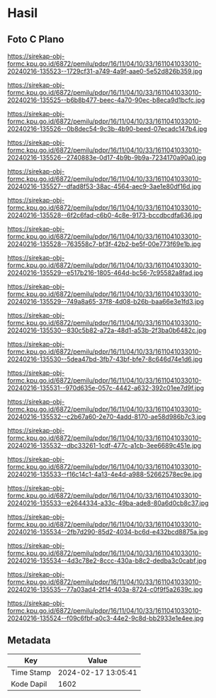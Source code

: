 # Hasil

## Foto C Plano

https://sirekap-obj-formc.kpu.go.id/6872/pemilu/pdpr/16/11/04/10/33/1611041033010-20240216-135523--1729cf31-a749-4a9f-aae0-5e52d826b359.jpg

https://sirekap-obj-formc.kpu.go.id/6872/pemilu/pdpr/16/11/04/10/33/1611041033010-20240216-135525--b6b8b477-beec-4a70-90ec-b8eca9d1bcfc.jpg

https://sirekap-obj-formc.kpu.go.id/6872/pemilu/pdpr/16/11/04/10/33/1611041033010-20240216-135526--0b8dec54-9c3b-4b90-beed-07ecadc147b4.jpg

https://sirekap-obj-formc.kpu.go.id/6872/pemilu/pdpr/16/11/04/10/33/1611041033010-20240216-135526--2740883e-0d17-4b9b-9b9a-7234170a90a0.jpg

https://sirekap-obj-formc.kpu.go.id/6872/pemilu/pdpr/16/11/04/10/33/1611041033010-20240216-135527--dfad8f53-38ac-4564-aec9-3ae1e80df16d.jpg

https://sirekap-obj-formc.kpu.go.id/6872/pemilu/pdpr/16/11/04/10/33/1611041033010-20240216-135528--6f2c6fad-c6b0-4c8e-9173-bccdbcdfa636.jpg

https://sirekap-obj-formc.kpu.go.id/6872/pemilu/pdpr/16/11/04/10/33/1611041033010-20240216-135528--763558c7-bf3f-42b2-be5f-00e773f69e1b.jpg

https://sirekap-obj-formc.kpu.go.id/6872/pemilu/pdpr/16/11/04/10/33/1611041033010-20240216-135529--e517b216-1805-464d-bc56-7c95582a8fad.jpg

https://sirekap-obj-formc.kpu.go.id/6872/pemilu/pdpr/16/11/04/10/33/1611041033010-20240216-135529--749a8a65-37f8-4d08-b26b-baa66e3e1fd3.jpg

https://sirekap-obj-formc.kpu.go.id/6872/pemilu/pdpr/16/11/04/10/33/1611041033010-20240216-135530--830c5b82-a72a-48d1-a53b-2f3ba0b6482c.jpg

https://sirekap-obj-formc.kpu.go.id/6872/pemilu/pdpr/16/11/04/10/33/1611041033010-20240216-135530--5dea47bd-3fb7-43bf-bfe7-8c646d74e1d6.jpg

https://sirekap-obj-formc.kpu.go.id/6872/pemilu/pdpr/16/11/04/10/33/1611041033010-20240216-135531--970d635e-057c-4442-a632-392c01ee7d9f.jpg

https://sirekap-obj-formc.kpu.go.id/6872/pemilu/pdpr/16/11/04/10/33/1611041033010-20240216-135532--c2b67a60-2e70-4add-8170-ae58d986b7c3.jpg

https://sirekap-obj-formc.kpu.go.id/6872/pemilu/pdpr/16/11/04/10/33/1611041033010-20240216-135532--dbc33261-1cdf-477c-a1cb-3ee6689c451e.jpg

https://sirekap-obj-formc.kpu.go.id/6872/pemilu/pdpr/16/11/04/10/33/1611041033010-20240216-135533--f16c14c1-4a13-4e4d-a988-52662578ec9e.jpg

https://sirekap-obj-formc.kpu.go.id/6872/pemilu/pdpr/16/11/04/10/33/1611041033010-20240216-135533--e2644334-a33c-49ba-ade8-80a6d0cb8c37.jpg

https://sirekap-obj-formc.kpu.go.id/6872/pemilu/pdpr/16/11/04/10/33/1611041033010-20240216-135534--2fb7d290-85d2-4034-bc6d-e432bcd8875a.jpg

https://sirekap-obj-formc.kpu.go.id/6872/pemilu/pdpr/16/11/04/10/33/1611041033010-20240216-135534--4d3c78e2-8ccc-430a-b8c2-dedba3c0cabf.jpg

https://sirekap-obj-formc.kpu.go.id/6872/pemilu/pdpr/16/11/04/10/33/1611041033010-20240216-135535--77a03ad4-2f14-403a-8724-c0f9f5a2639c.jpg

https://sirekap-obj-formc.kpu.go.id/6872/pemilu/pdpr/16/11/04/10/33/1611041033010-20240216-135524--f09c6fbf-a0c3-44e2-9c8d-bb2933e1e4ee.jpg


## Metadata

| Key        | Value               |
| ---------- | ------------------- |
| Time Stamp | 2024-02-17 13:05:41 |
| Kode Dapil | 1602                |



